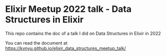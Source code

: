 # Elixir Meetup 2022 talk - Data Structures in Elixir

This repo contains the doc of a talk I did on Data Structures in Elixir in 2022

You can read the document at https://kvnyu.github.io/elixir_data_structures_meetup_talk/
